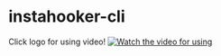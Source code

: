 # instahooker-cli
Click logo for using video!
[![Watch the video for using](https://cdn.pixabay.com/photo/2021/06/15/12/14/instagram-6338392_1280.png)](https://youtu.be/5s7AoHgqblc)
